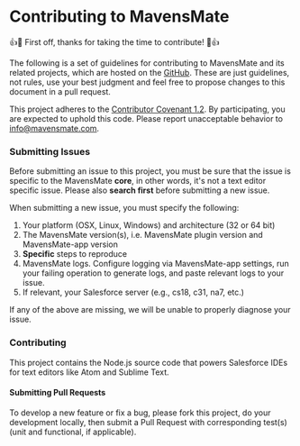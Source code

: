 # Contributing to MavensMate

:+1::tada: First off, thanks for taking the time to contribute! :tada::+1:

The following is a set of guidelines for contributing to MavensMate and its related projects,
which are hosted on the [GitHub](https://github.com/joeferraro).
These are just guidelines, not rules, use your best judgment and feel free to
propose changes to this document in a pull request.

This project adheres to the [Contributor Covenant 1.2](http://contributor-covenant.org/version/1/2/0).
By participating, you are expected to uphold this code. Please report unacceptable behavior to [info@mavensmate.com](mailto:info@mavensmate.com).

### Submitting Issues

Before submitting an issue to this project, you must be sure that the issue is specific to the MavensMate **core**, in other words, it's not a text editor specific issue. Please also **search first** before submitting a new issue.

When submitting a new issue, you must specify the following:

1. Your platform (OSX, Linux, Windows) and architecture (32 or 64 bit)
2. The MavensMate version(s), i.e. MavensMate plugin version and MavensMate-app version
3. **Specific** steps to reproduce
4. MavensMate logs. Configure logging via MavensMate-app settings, run your failing operation to generate logs, and paste relevant logs to your issue.
5. If relevant, your Salesforce server (e.g., cs18, c31, na7, etc.)

If any of the above are missing, we will be unable to properly diagnose your issue.

### Contributing

This project contains the Node.js source code that powers Salesforce IDEs for text editors like Atom and Sublime Text. 

#### Submitting Pull Requests

To develop a new feature or fix a bug, please fork this project, do your development locally, then submit a Pull Request with corresponding test(s) (unit and functional, if applicable).
